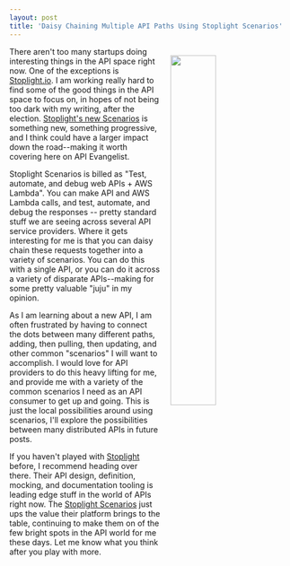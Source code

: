 ```yaml
---
layout: post
title: 'Daisy Chaining Multiple API Paths Using Stoplight Scenarios'
---
```

<p><a href="http://stoplight.io/platform/scenarios/"><img style="padding: 15px;" src="http://kinlane-productions.s3.amazonaws.com/api_evangelist_site/blog/stoplight_scenarios.png" alt="" width="40%" align="right" /></a></p>
<p>There aren't too many startups doing interesting things in the API space right now. One of the exceptions is <a href="http://stoplight.io">Stoplight.io</a>. I am working really hard to find some of the good things in the API space to focus on, in hopes of not being too dark with my writing, after the election. <a href="http://stoplight.io/platform/scenarios/">Stoplight's new Scenarios</a> is something new, something progressive, and I think could have a larger impact down the road--making it worth covering here on API Evangelist.</p>
<p>Stoplight Scenarios is billed as "Test, automate, and debug web APIs + AWS Lambda". You can make API and AWS Lambda calls, and test, automate, and debug the responses -- pretty standard stuff we are seeing across several API service providers. Where it gets interesting for me is that you can daisy chain these requests together into a variety of scenarios. You can do this with a single API, or you can do it across a variety of disparate APIs--making for some pretty valuable "juju" in my opinion.</p>
<p>As I am learning about a new API, I am often frustrated by having to connect the dots between many different paths, adding, then pulling, then updating, and other common "scenarios" I will want to accomplish. I would love for API providers to do this heavy lifting for me, and provide me with a variety of the common scenarios I need as an API consumer to get up and going. This is just the local possibilities around using scenarios, I'll explore the possibilities between many distributed APIs in future posts.</p>
<p>If you haven't played with <a href="http://stoplight.io">Stoplight</a> before, I recommend heading over there. Their API design, definition, mocking, and documentation tooling is leading edge stuff in the world of APIs right now. The <a href="http://stoplight.io/platform/scenarios/">Stoplight Scenarios</a> just ups the value their platform brings to the table, continuing to make them on of the few bright spots in the API world for me these days. Let me know what you think after you play with more.</p>